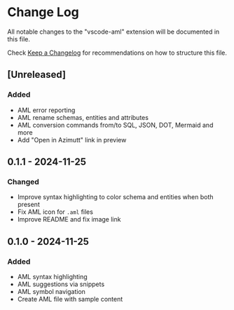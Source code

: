 # Change Log

All notable changes to the "vscode-aml" extension will be documented in this file.

Check [Keep a Changelog](http://keepachangelog.com) for recommendations on how to structure this file.

## [Unreleased]

### Added

- AML error reporting
- AML rename schemas, entities and attributes
- AML conversion commands from/to SQL, JSON, DOT, Mermaid and more
- Add "Open in Azimutt" link in preview


## 0.1.1 - 2024-11-25

### Changed

- Improve syntax highlighting to color schema and entities when both present
- Fix AML icon for `.aml` files
- Improve README and fix image link


## 0.1.0 - 2024-11-25

### Added

- AML syntax highlighting
- AML suggestions via snippets
- AML symbol navigation
- Create AML file with sample content
